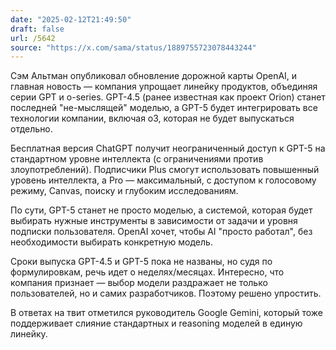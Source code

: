 ```yaml
---
date: "2025-02-12T21:49:50"
draft: false
url: /5642
source: "https://x.com/sama/status/1889755723078443244"
---
```


Сэм Альтман опубликовал обновление дорожной карты OpenAI, и главная новость — компания упрощает линейку продуктов, объединяя серии GPT и o-series. GPT-4.5 (ранее известная как проект Orion) станет последней "не-мыслящей" моделью, а GPT-5 будет интегрировать все технологии компании, включая o3, которая не будет выпускаться отдельно.

Бесплатная версия ChatGPT получит неограниченный доступ к GPT-5 на стандартном уровне интеллекта (с ограничениями против злоупотреблений). Подписчики Plus смогут использовать повышенный уровень интеллекта, а Pro — максимальный, с доступом к голосовому режиму, Canvas, поиску и глубоким исследованиям.

По сути, GPT-5 станет не просто моделью, а системой, которая будет выбирать нужные инструменты в зависимости от задачи и уровня подписки пользователя. OpenAI хочет, чтобы AI "просто работал", без необходимости выбирать конкретную модель.

Сроки выпуска GPT-4.5 и GPT-5 пока не названы, но судя по формулировкам, речь идет о неделях/месяцах. Интересно, что компания признает — выбор модели раздражает не только пользователей, но и самих разработчиков. Поэтому решено упростить.

В ответах на твит отметился руководитель Google Gemini, который тоже поддерживает слияние стандартных и reasoning моделей в единую линейку.